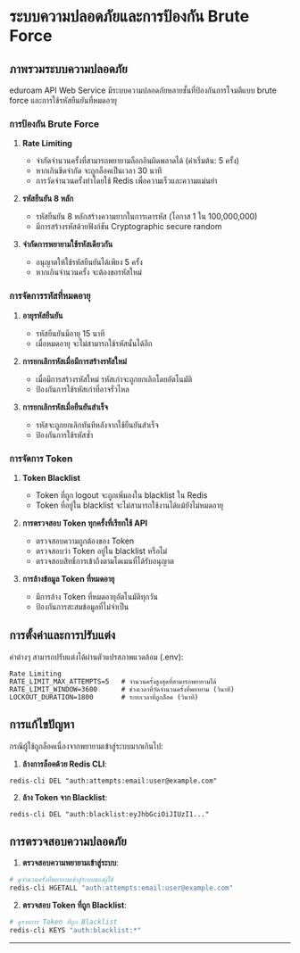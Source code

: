 # ระบบความปลอดภัยและการป้องกัน Brute Force

## ภาพรวมระบบความปลอดภัย

eduroam API Web Service มีระบบความปลอดภัยหลายชั้นที่ป้องกันการโจมตีแบบ brute force และการใช้รหัสยืนยันที่หมดอายุ

### การป้องกัน Brute Force

1. **Rate Limiting**
   - จำกัดจำนวนครั้งที่สามารถพยายามล็อกอินผิดพลาดได้ (ค่าเริ่มต้น: 5 ครั้ง)
   - หากเกินขีดจำกัด จะถูกล็อคเป็นเวลา 30 นาที
   - การวัดจำนวนครั้งทำโดยใช้ Redis เพื่อความเร็วและความแม่นยำ

2. **รหัสยืนยัน 8 หลัก**
   - รหัสยืนยัน 8 หลักสร้างความยากในการเดารหัส (โอกาส 1 ใน 100,000,000)
   - มีการสร้างรหัสด้วยฟังก์ชัน Cryptographic secure random

3. **จำกัดการพยายามใช้รหัสเดียวกัน**
   - อนุญาตให้ใช้รหัสยืนยันได้เพียง 5 ครั้ง
   - หากเกินจำนวนครั้ง จะต้องขอรหัสใหม่

### การจัดการรหัสที่หมดอายุ

1. **อายุรหัสยืนยัน**
   - รหัสยืนยันมีอายุ 15 นาที
   - เมื่อหมดอายุ จะไม่สามารถใช้รหัสนั้นได้อีก

2. **การยกเลิกรหัสเมื่อมีการสร้างรหัสใหม่**
   - เมื่อมีการสร้างรหัสใหม่ รหัสเก่าจะถูกยกเลิกโดยอัตโนมัติ
   - ป้องกันการใช้รหัสเก่าที่อาจรั่วไหล

3. **การยกเลิกรหัสเมื่อยืนยันสำเร็จ**
   - รหัสจะถูกยกเลิกทันทีหลังจากใช้ยืนยันสำเร็จ
   - ป้องกันการใช้รหัสซ้ำ

### การจัดการ Token

1. **Token Blacklist**
   - Token ที่ถูก logout จะถูกเพิ่มลงใน blacklist ใน Redis
   - Token ที่อยู่ใน blacklist จะไม่สามารถใช้งานได้แม้ยังไม่หมดอายุ

2. **การตรวจสอบ Token ทุกครั้งที่เรียกใช้ API**
   - ตรวจสอบความถูกต้องของ Token
   - ตรวจสอบว่า Token อยู่ใน blacklist หรือไม่
   - ตรวจสอบสิทธิ์การเข้าถึงตามโดเมนที่ได้รับอนุญาต

3. **การล้างข้อมูล Token ที่หมดอายุ**
   - มีการล้าง Token ที่หมดอายุอัตโนมัติทุกวัน
   - ป้องกันการสะสมข้อมูลที่ไม่จำเป็น

## การตั้งค่าและการปรับแต่ง

ค่าต่างๆ สามารถปรับแต่งได้ผ่านตัวแปรสภาพแวดล้อม (.env):
```
Rate Limiting
RATE_LIMIT_MAX_ATTEMPTS=5   # จำนวนครั้งสูงสุดที่สามารถพยายามได้
RATE_LIMIT_WINDOW=3600      # ช่วงเวลาที่วัดจำนวนครั้งที่พยายาม (วินาที)
LOCKOUT_DURATION=1800       # ระยะเวลาที่ถูกล็อค (วินาที)
```

## การแก้ไขปัญหา

กรณีผู้ใช้ถูกล็อคเนื่องจากพยายามเข้าสู่ระบบมากเกินไป:

1. **ล้างการล็อคด้วย Redis CLI**:
```
redis-cli DEL "auth:attempts:email:user@example.com"
```
2. **ล้าง Token จาก Blacklist**:
```
redis-cli DEL "auth:blacklist:eyJhbGciOiJIUzI1..."
```

## การตรวจสอบความปลอดภัย

1. **ตรวจสอบความพยายามเข้าสู่ระบบ**:
```bash
# ดูจำนวนครั้งที่พยายามเข้าสู่ระบบของผู้ใช้
redis-cli HGETALL "auth:attempts:email:user@example.com"
```
2. **ตรวจสอบ Token ที่ถูก Blacklist**:

```bash
# ดูรายการ Token ที่ถูก Blacklist
redis-cli KEYS "auth:blacklist:*"
```

---